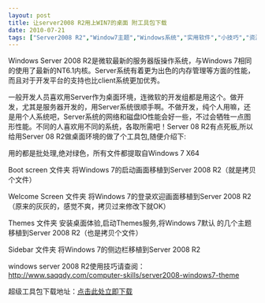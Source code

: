 ```yaml
---
layout: post
title: 让server2008 R2用上WIN7的桌面 附工具包下载		
date: 2010-07-21
tags: ["Server2008 R2","Window7主题","Windows系统","实用软件","小技巧","资源"]
---
```


Windows Server 2008 R2是微软最新的服务器版操作系统，与Windows 7相同的使用了最新的NT6.1内核。Server系统有着更为出色的内存管理等方面的性能，而且对于开发平台的支持也比client系统更加优秀。

一般开发人员喜欢用Server作为桌面环境，连微软的开发组都是用这个。做开发，尤其是服务器开发的，用Server系统很顺手啊。不做开发，纯个人用嘛，还是用个人系统吧，Server系统的网络和磁盘IO性能会好一些，不过会牺牲一点图形性能。不同的人喜欢用不同的系统，各取所需吧！Server 08 R2有点死板,所以给用Server 08 R2做桌面环境的做了个工具包,随便介绍下:

用的都是批处理,绝对绿色，所有文件都提取自Windows 7 X64

Boot screen 文件夹
将Windows 7的启动画面移植到Server 2008 R2（就是拷贝个文件）

Welcome Screen 文件夹
将Windows 7的登录欢迎画面移植到Server 2008 R2（原来的灰灰的，感觉不爽，拷贝过来修改下就OK）

Themes 文件夹
安装桌面体验,启动Themes服务,将Windows 7默认 的几个主题移植到Server 2008 R2（也是拷贝个文件）

Sidebar 文件夹
将Windows 7的侧边栏移植到Server 2008 R2

windows server 2008 R2使用技巧请查阅：<a href="http://www.saqqdy.com/computer-skills/server2008-windows7-theme">http://www.saqqdy.com/computer-skills/server2008-windows7-theme</a>

超级工具包下载地址：<a href="http://pan.baidu.com/share/link?shareid=132480&uk=1661085386" target="_blank">点击此处立即下载</a>		